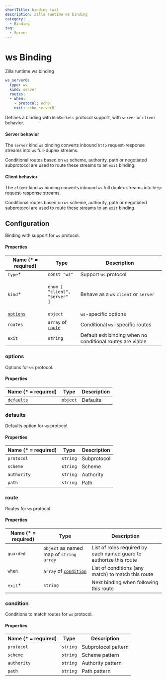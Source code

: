 ```yaml
---
shortTitle: binding (ws)
description: Zilla runtime ws binding
category:
  - Binding
tag:
  - Server
---
```


# ws Binding

Zilla runtime ws binding

```yaml {2}
ws_server0:
  type: ws
  kind: server
  routes:
  - when:
    - protocol: echo
    exit: echo_server0
```

Defines a binding with `WebSockets` protocol support, with `server` or `client` behavior.

#### Server behavior

The `server` kind `ws` binding converts inbound `http` request-response streams into `ws` full-duplex streams.

Conditional routes based on `ws` scheme, authority, path or negotiated subprotocol are used to route these streams to an `exit` binding.

#### Client behavior

The `client` kind `ws` binding converts inbound `ws` full duplex streams into `http` request-response streams.

Conditional routes based on `ws` scheme, authority, path or negotiated subprotocol are used to route these streams to an `exit` binding.

## Configuration

Binding with support for `ws` protocol.

#### Properties

| Name (\* = required)               | Type                                                                                | Description                                                |
| ---------------------------------- | ----------------------------------------------------------------------------------- | ---------------------------------------------------------- |
| `type`\*                           | `const "ws"`                                                                        | Support `ws` protocol                                      |
| `kind`\*                           | <p><code>enum [</code><br>  <code>"client",</code><br>  <code>"server" ]</code></p> | Behave as a `ws` `client` or `server`                      |
| [`options`](binding-ws.md#options) | `object`                                                                            | `ws`-specific options                                      |
| `routes`                           | `array` of [`route`](binding-ws.md#route)                                           | Conditional `ws`-specific routes                           |
| `exit`                             | `string`                                                                            | Default exit binding when no conditional routes are viable |

### options

Options for `ws` protocol.

#### Properties

| Name (\* = required)                 | Type     | Description |
| ------------------------------------ | -------- | ----------- |
| [`defaults`](binding-ws.md#defaults) | `object` | Defaults    |

### defaults

Defaults option for `ws` protocol.

#### Properties

| Name (\* = required) | Type     | Description |
| -------------------- | -------- | ----------- |
| `protocol`           | `string` | Subprotocol |
| `scheme`             | `string` | Scheme      |
| `authority`          | `string` | Authority   |
| `path`               | `string` | Path        |

### route

Routes for `ws` protocol.

#### Properties

| Name (\* = required) | Type                                              | Description                                                        |
| -------------------- | ------------------------------------------------- | ------------------------------------------------------------------ |
| `guarded`            | `object` as named map of `string` `array`         | List of roles required by each named guard to authorize this route |
| `when`               | `array` of [`condition`](binding-ws.md#condition) | List of conditions (any match) to match this route                 |
| `exit`\*             | `string`                                          | Next binding when following this route                             |

### condition

Conditions to match routes for `ws` protocol.

#### Properties

| Name (\* = required) | Type     | Description         |
| -------------------- | -------- | ------------------- |
| `protocol`           | `string` | Subprotocol pattern |
| `scheme`             | `string` | Scheme pattern      |
| `authority`          | `string` | Authority pattern   |
| `path`               | `string` | Path pattern        |
